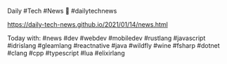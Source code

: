 Daily #Tech #News 🐳 #dailytechnews

https://daily-tech-news.github.io/2021/01/14/news.html

Today with:
#news #dev #webdev #mobiledev
#rustlang #javascript #idrislang #gleamlang #reactnative #java #wildfly #wine #fsharp #dotnet #clang #cpp #typescript #lua #elixirlang

